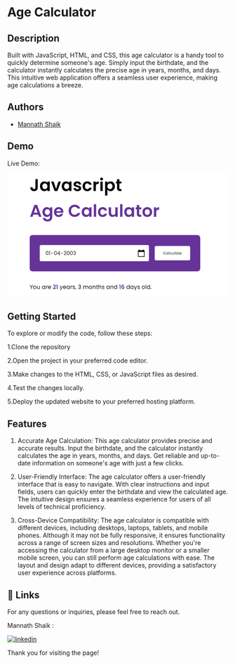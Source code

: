 # Age Calculator

## Description 

Built with JavaScript, HTML, and CSS, this age calculator is a handy tool to quickly determine someone's age. Simply input the birthdate, and the calculator instantly calculates the precise age in years, months, and days. This intuitive web application offers a seamless user experience, making age calculations a breeze.
## Authors

- [Mannath Shaik](https://www.github.com/mannath93478) 

## Demo

Live Demo:



![alt text](demo.png)

## Getting Started

To explore or modify the code, follow these steps:

1.Clone the repository

2.Open the project in your preferred code editor.

3.Make changes to the HTML, CSS, or JavaScript files as desired.

4.Test the changes locally.

5.Deploy the updated website to your preferred hosting platform.


## Features

1. Accurate Age Calculation: This age calculator provides precise and accurate results. Input the birthdate, and the calculator instantly calculates the age in years, months, and days. Get reliable and up-to-date information on someone's age with just a few clicks.

2. User-Friendly Interface: The age calculator offers a user-friendly interface that is easy to navigate. With clear instructions and input fields, users can quickly enter the birthdate and view the calculated age. The intuitive design ensures a seamless experience for users of all levels of technical proficiency.

3. Cross-Device Compatibility: The age calculator is compatible with different devices, including desktops, laptops, tablets, and mobile phones. Although it may not be fully responsive, it ensures functionality across a range of screen sizes and resolutions. Whether you're accessing the calculator from a large desktop monitor or a smaller mobile screen, you can still perform age calculations with ease. The layout and design adapt to different devices, providing a satisfactory user experience across platforms.


## 🔗 Links

For any questions or inquiries, please feel free to reach out. 

Mannath Shaik :

[![linkedin](https://img.shields.io/badge/linkedin-0A66C2?style=for-the-badge&logo=linkedin&logoColor=white)](https://www.linkedin.com/in/mannath-shaik)


Thank you for visiting the page!
